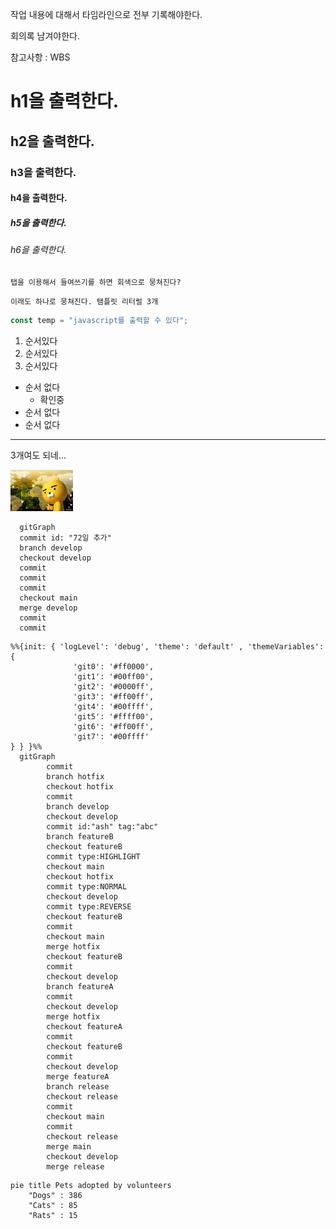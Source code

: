 작업 내용에 대해서 타임라인으로 전부 기록해야한다.

회의록 남겨야한다.

참고사항 : WBS

# h1을 출력한다.

## h2을 출력한다.

### h3을 출력한다.

#### h4을 출력한다.

##### h5을 출력한다.

###### h6을 출력한다.

    탭을 이용해서 들여쓰기를 하면 회색으로 뭉쳐진다?

```
이래도 하나로 뭉쳐진다. 탬플릿 리터럴 3개
```

```javascript
const temp = "javascript를 출력할 수 있다";
```

1. 순서있다
2. 순서있다
3. 순서있다

- 순서 없다
  - 확인중
- 순서 없다
- 순서 없다

---

3개여도 되네...

<img width="100px" src="./140020_141031_1512.jpg" ></img>

```mermaid
  gitGraph
  commit id: "72일 추가"
  branch develop
  checkout develop
  commit
  commit
  commit
  checkout main
  merge develop
  commit
  commit
```

```mermaid
%%{init: { 'logLevel': 'debug', 'theme': 'default' , 'themeVariables': {
              'git0': '#ff0000',
              'git1': '#00ff00',
              'git2': '#0000ff',
              'git3': '#ff00ff',
              'git4': '#00ffff',
              'git5': '#ffff00',
              'git6': '#ff00ff',
              'git7': '#00ffff'
} } }%%
  gitGraph
        commit
        branch hotfix
        checkout hotfix
        commit
        branch develop
        checkout develop
        commit id:"ash" tag:"abc"
        branch featureB
        checkout featureB
        commit type:HIGHLIGHT
        checkout main
        checkout hotfix
        commit type:NORMAL
        checkout develop
        commit type:REVERSE
        checkout featureB
        commit
        checkout main
        merge hotfix
        checkout featureB
        commit
        checkout develop
        branch featureA
        commit
        checkout develop
        merge hotfix
        checkout featureA
        commit
        checkout featureB
        commit
        checkout develop
        merge featureA
        branch release
        checkout release
        commit
        checkout main
        commit
        checkout release
        merge main
        checkout develop
        merge release
```

```mermaid
pie title Pets adopted by volunteers
    "Dogs" : 386
    "Cats" : 85
    "Rats" : 15
```
